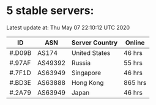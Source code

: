 # 5 stable servers:

Latest update at: Thu May 07 22:10:12 UTC 2020

| ID | ASN | Server Country | Online |
| -- | --- | -------------- | ------ |
| #.D09B | AS174 | United States | 46 hrs |
| #.97AF | AS49392 | Russia | 55 hrs |
| #.7F1D | AS63949 | Singapore | 46 hrs |
| #.BD3E | AS63888 | Hong Kong | 865 hrs |
| #.2A79 | AS63949 | Japan | 46 hrs |

